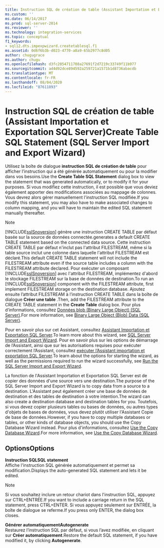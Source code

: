 ```yaml
---
title: Instruction SQL de création de table (Assistant Importation et Exportation SQL Server) | Microsoft Docs
ms.custom: ''
ms.date: 06/14/2017
ms.prod: sql-server-2014
ms.reviewer: ''
ms.technology: integration-services
ms.topic: conceptual
f1_keywords:
- sql12.dts.impexpwizard.createtablesql.f1
ms.assetid: 0d6f6b3b-d023-4770-a8a9-65b2977c8d05
author: chugugrace
ms.author: chugu
ms.openlocfilehash: d3fc2054711708a27691f2d7219c33749f11b977
ms.sourcegitcommit: ad4d92dce894592a259721a1571b1d8736abacdb
ms.translationtype: MT
ms.contentlocale: fr-FR
ms.lasthandoff: 08/04/2020
ms.locfileid: "87611893"
---
```

# <a name="create-table-sql-statement-sql-server-import-and-export-wizard"></a><span data-ttu-id="65bba-102">Instruction SQL de création de table (Assistant Importation et Exportation SQL Server)</span><span class="sxs-lookup"><span data-stu-id="65bba-102">Create Table SQL Statement (SQL Server Import and Export Wizard)</span></span>
  <span data-ttu-id="65bba-103">Utilisez la boîte de dialogue **instruction SQL de création de table** pour afficher l’instruction qui a été générée automatiquement ou pour la modifier dans vos besoins.</span><span class="sxs-lookup"><span data-stu-id="65bba-103">Use the **Create Table SQL Statement** dialog box to view the statement that was generated automatically, or to modify it for your purposes.</span></span> <span data-ttu-id="65bba-104">Si vous modifiez cette instruction, il est possible que vous deviez également apporter des modifications associées au mappage de colonnes. Vous devrez alors gérer manuellement l'instruction SQL modifiée.</span><span class="sxs-lookup"><span data-stu-id="65bba-104">If you modify this statement, you may also have to make associated changes to column mapping, and you will have to maintain the edited SQL statement manually thereafter.</span></span>  
  
> [!NOTE]  
>  [!INCLUDE[ssISnoversion](../../includes/ssisnoversion-md.md)] <span data-ttu-id="65bba-105">génère une instruction CREATE TABLE par défaut basée sur la source de données connectée.</span><span class="sxs-lookup"><span data-stu-id="65bba-105">generates a default CREATE TABLE statement based on the connected data source.</span></span> <span data-ttu-id="65bba-106">Cette instruction CREATE TABLE par défaut n'inclut pas l'attribut FILESTREAM, même si la table source inclut une colonne dans laquelle l'attribut FILESTREAM est déclaré.</span><span class="sxs-lookup"><span data-stu-id="65bba-106">This default CREATE TABLE statement will not include the FILESTREAM attribute even if the source table includes a column with the FILESTREAM attribute declared.</span></span> <span data-ttu-id="65bba-107">Pour exécuter un composant [!INCLUDE[ssISnoversion](../../includes/ssisnoversion-md.md)] avec l'attribut FILESTREAM, implémentez d'abord le stockage FILESTREAM sur la base de données de destination.</span><span class="sxs-lookup"><span data-stu-id="65bba-107">To run an [!INCLUDE[ssISnoversion](../../includes/ssisnoversion-md.md)] component with the FILESTREAM attribute, first implement FILESTREAM storage on the destination database.</span></span> <span data-ttu-id="65bba-108">Ajoutez ensuite l’attribut FILESTREAM à l’instruction CREATE TABLE dans la boîte de dialogue **Créer une table** .</span><span class="sxs-lookup"><span data-stu-id="65bba-108">Then, add the FILESTREAM attribute to the CREATE TABLE statement in the **Create Table** dialog box.</span></span> <span data-ttu-id="65bba-109">Pour plus d’informations, consultez [Données blob &#40;Binary Large Object&#41; &#40;SQL Server&#41;](../../relational-databases/blob/binary-large-object-blob-data-sql-server.md).</span><span class="sxs-lookup"><span data-stu-id="65bba-109">For more information, see [Binary Large Object &#40;Blob&#41; Data &#40;SQL Server&#41;](../../relational-databases/blob/binary-large-object-blob-data-sql-server.md).</span></span>  
  
 <span data-ttu-id="65bba-110">Pour en savoir plus sur cet Assistant, consultez [Assistant Importation et Exportation SQL Server](import-and-export-data-with-the-sql-server-import-and-export-wizard.md).</span><span class="sxs-lookup"><span data-stu-id="65bba-110">To learn more about this wizard, see [SQL Server Import and Export Wizard](import-and-export-data-with-the-sql-server-import-and-export-wizard.md).</span></span> <span data-ttu-id="65bba-111">Pour en savoir plus sur les options de démarrage de l’Assistant, ainsi que sur les autorisations requises pour exécuter correctement l’Assistant, consultez [exécuter l’Assistant importation et exportation SQL Server](start-the-sql-server-import-and-export-wizard.md).</span><span class="sxs-lookup"><span data-stu-id="65bba-111">To learn about the options for starting the wizard, as well as the permissions required to run the wizard successfully, see [Run the SQL Server Import and Export Wizard](start-the-sql-server-import-and-export-wizard.md).</span></span>  
  
 <span data-ttu-id="65bba-112">La fonction de l'Assistant Importation et Exportation SQL Server est de copier des données d'une source vers une destination.</span><span class="sxs-lookup"><span data-stu-id="65bba-112">The purpose of the SQL Server Import and Export Wizard is to copy data from a source to a destination.</span></span> <span data-ttu-id="65bba-113">L'Assistant peut également créer une base de données de destination et des tables de destination à votre intention.</span><span class="sxs-lookup"><span data-stu-id="65bba-113">The wizard can also create a destination database and destination tables for you.</span></span> <span data-ttu-id="65bba-114">Toutefois, si vous devez copier plusieurs tables ou bases de données, ou autres types d'objets de bases de données, vous devez plutôt utiliser l'Assistant Copie de base de données.</span><span class="sxs-lookup"><span data-stu-id="65bba-114">However, if you have to copy multiple databases or tables, or other kinds of database objects, you should use the Copy Database Wizard instead.</span></span> <span data-ttu-id="65bba-115">Pour plus d'informations, consultez [Use the Copy Database Wizard](../../relational-databases/databases/use-the-copy-database-wizard.md).</span><span class="sxs-lookup"><span data-stu-id="65bba-115">For more information, see [Use the Copy Database Wizard](../../relational-databases/databases/use-the-copy-database-wizard.md).</span></span>  
  
## <a name="options"></a><span data-ttu-id="65bba-116">Options</span><span class="sxs-lookup"><span data-stu-id="65bba-116">Options</span></span>  
 <span data-ttu-id="65bba-117">**Instruction SQL**</span><span class="sxs-lookup"><span data-stu-id="65bba-117">**SQL statement**</span></span>  
 <span data-ttu-id="65bba-118">Affiche l'instruction SQL générée automatiquement et permet sa modification.</span><span class="sxs-lookup"><span data-stu-id="65bba-118">Displays the auto-generated SQL statement and lets it be edited.</span></span>  
  
> [!NOTE]  
>  <span data-ttu-id="65bba-119">Si vous souhaitez inclure un retour chariot dans l'instruction SQL, appuyez sur CTRL+ENTRÉE.</span><span class="sxs-lookup"><span data-stu-id="65bba-119">If you want to include a carriage return in the SQL statement, press CTRL+ENTER.</span></span> <span data-ttu-id="65bba-120">Si vous appuyez seulement sur ENTRÉE, la boîte de dialogue se referme.</span><span class="sxs-lookup"><span data-stu-id="65bba-120">If you press only ENTER, the dialog box closes.</span></span>  
  
 <span data-ttu-id="65bba-121">**Générer automatiquement**</span><span class="sxs-lookup"><span data-stu-id="65bba-121">**Autogenerate**</span></span>  
 <span data-ttu-id="65bba-122">Restaurez l’instruction SQL par défaut, si vous l’avez modifiée, en cliquant sur **Créer automatiquement**.</span><span class="sxs-lookup"><span data-stu-id="65bba-122">Restore the default SQL statement, if you have modified it, by clicking **Autogenerate**.</span></span>  
  
  
